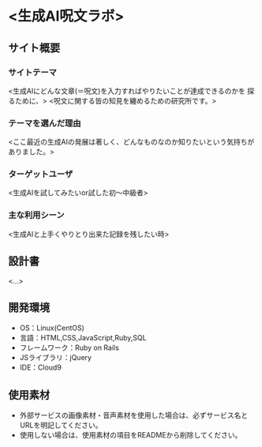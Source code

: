 # <生成AI呪文ラボ>

## サイト概要

### サイトテーマ

<生成AIにどんな文章(＝呪文)を入力すればやりたいことが達成できるのかを
 探るために、>
<呪文に関する皆の知見を纏めるための研究所です。>

### テーマを選んだ理由

<ここ最近の生成AIの発展は著しく、どんなものなのか知りたいという気持ちがありました。>

### ターゲットユーザ

<生成AIを試してみたいor試した初～中級者>

### 主な利用シーン

<生成AIと上手くやりとり出来た記録を残したい時>

## 設計書

<...>

## 開発環境

- OS：Linux(CentOS)
- 言語：HTML,CSS,JavaScript,Ruby,SQL
- フレームワーク：Ruby on Rails
- JSライブラリ：jQuery
- IDE：Cloud9

## 使用素材

- 外部サービスの画像素材・音声素材を使用した場合は、必ずサービス名とURLを明記してください。
- 使用しない場合は、使用素材の項目をREADMEから削除してください。